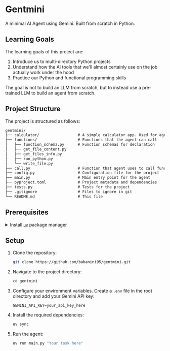 # Gentmini

A minimal AI Agent using Gemini. Built from scratch in Python.

## Learning Goals

The learning goals of this project are:

1. Introduce us to multi-directory Python projects
2. Understand how the AI tools that we'll almost certainly use on the job actually work under the hood
3. Practice our Python and functional programming skills

The goal is not to build an LLM from scratch, but to instead use a pre-trained LLM to build an agent from scratch.

## Project Structure

The project is structured as follows:

```md
gentmini/
├── calculator/                 # A simple calculator app. Used for agent's working directory
├── functions/                  # Functions that the agent can call
│   ├── function_schema.py      # Function schemas for declaration
│   ├── get_file_content.py     
│   ├── get_files_info.py
│   ├── run_python.py
│   └── write_file.py         
├── call.py                     # Function that agent uses to call functions
├── config.py                   # Configuration file for the project
├── main.py                     # Main entry point for the agent
├── pyproject.toml              # Project metadata and dependencies
├── tests.py                    # Tests for the project
├── .gitignore                  # Files to ignore in git
└── README.md                   # This file
```

## Prerequisites

<details>
  <summary> Install <code><a href="https://docs.astral.sh/uv/">uv</a></code> package manager</summary>

### Install with curl

```bash
curl -LsSf https://astral.sh/uv/install.sh | sh
```

### Install with wget

```bash
wget -qO- https://astral.sh/uv/install.sh | sh
```

### Install on Windows (PowerShell)

Use `irm` to download the script and execute it with `iex`:

```powershell
powershell -ExecutionPolicy ByPass -c "irm https://astral.sh/uv/install.ps1 | iex"
```

</details>

## Setup

1. Clone the repository:

   ```bash
   git clone https://github.com/babanini95/gentmini.git
   ```

2. Navigate to the project directory:

   ```bash
   cd gentmini
   ```

3. Configure your environment variables. Create a `.env` file in the root directory and add your Gemini API key:

   ```env
   GEMINI_API_KEY=your_api_key_here
   ```

4. Install the required dependencies:

   ```bash
   uv sync
   ```

5. Run the agent:

   ```bash
   uv run main.py "Your task here"
   ```
